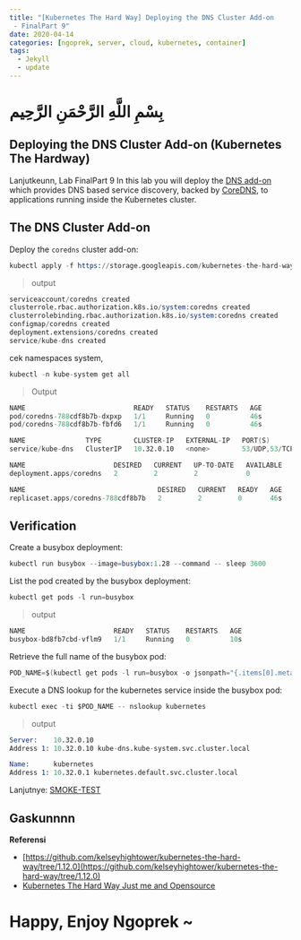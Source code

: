 ```yaml
---
title: "[Kubernetes The Hard Way] Deploying the DNS Cluster Add-on
 - FinalPart 9"
date: 2020-04-14
categories: [ngoprek, server, cloud, kubernetes, container]
tags:
  - Jekyll
  - update
---
```

# بِسْمِ اللَّهِ الرَّحْمَنِ الرَّحِيم
## Deploying the DNS Cluster Add-on (Kubernetes The Hardway)


Lanjutkeunn, Lab FinalPart 9
In this lab you will deploy the [DNS add-on](https://kubernetes.io/docs/concepts/services-networking/dns-pod-service/) which provides DNS based service discovery, backed by [CoreDNS](https://coredns.io/), to applications running inside the Kubernetes cluster.

## The DNS Cluster Add-on

<!-- cek namespaces system
```s
root@palo-server0:~# kubectl -n kube-system get all
No resources found.
``` -->

Deploy the `coredns` cluster add-on:
```s
kubectl apply -f https://storage.googleapis.com/kubernetes-the-hard-way/coredns.yaml
```
> output

```s
serviceaccount/coredns created
clusterrole.rbac.authorization.k8s.io/system:coredns created
clusterrolebinding.rbac.authorization.k8s.io/system:coredns created
configmap/coredns created
deployment.extensions/coredns created
service/kube-dns created
```

cek namespaces system,
```s
kubectl -n kube-system get all
```
> Output 

```s
NAME                           READY   STATUS    RESTARTS   AGE
pod/coredns-788cdf8b7b-dxpxp   1/1     Running   0          46s
pod/coredns-788cdf8b7b-fbfd6   1/1     Running   0          46s

NAME               TYPE        CLUSTER-IP   EXTERNAL-IP   PORT(S)                  AGE
service/kube-dns   ClusterIP   10.32.0.10   <none>        53/UDP,53/TCP,9153/TCP   46s

NAME                      DESIRED   CURRENT   UP-TO-DATE   AVAILABLE   AGE
deployment.apps/coredns   2         2         2            0           46s

NAME                                 DESIRED   CURRENT   READY   AGE
replicaset.apps/coredns-788cdf8b7b   2         2         0       46s
```

## Verification
Create a busybox deployment:
```s
kubectl run busybox --image=busybox:1.28 --command -- sleep 3600
```
List the pod created by the busybox deployment:
```s
kubectl get pods -l run=busybox
```
> output

```s
NAME                      READY   STATUS    RESTARTS   AGE
busybox-bd8fb7cbd-vflm9   1/1     Running   0          10s
```

Retrieve the full name of the busybox pod:
```s
POD_NAME=$(kubectl get pods -l run=busybox -o jsonpath="{.items[0].metadata.name}")
```
Execute a DNS lookup for the kubernetes service inside the busybox pod:
```s
kubectl exec -ti $POD_NAME -- nslookup kubernetes
```

> output

```s
Server:    10.32.0.10
Address 1: 10.32.0.10 kube-dns.kube-system.svc.cluster.local

Name:      kubernetes
Address 1: 10.32.0.1 kubernetes.default.svc.cluster.local
```


Lanjutnye: [SMOKE-TEST](#)
## Gaskunnnn

**Referensi**
* [https://github.com/kelseyhightower/kubernetes-the-hard-way/tree/1.12.0](https://github.com/kelseyhightower/kubernetes-the-hard-way/tree/1.12.0)
* [Kubernetes The Hard Way Just me and Opensource](https://www.youtube.com/watch?v=2bVK-e-GuYI&t=560s)

# Happy,  Enjoy Ngoprek ~

